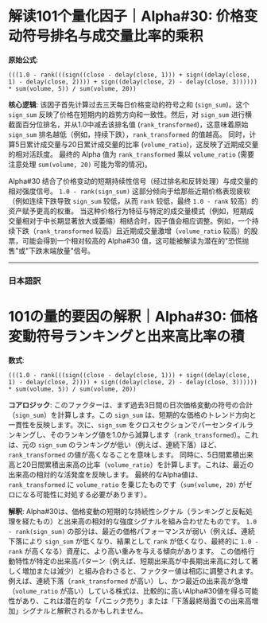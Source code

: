# 解读101个量化因子｜Alpha#30: 价格变动符号排名与成交量比率的乘积

**原始公式**:

```
(((1.0 - rank(((sign((close - delay(close, 1))) + sign((delay(close, 1) - delay(close, 2)))) + sign((delay(close, 2) - delay(close, 3)))))) * sum(volume, 5)) / sum(volume, 20))
```

**核心逻辑**:
该因子首先计算过去三天每日价格变动的符号之和 (`sign_sum`)。这个 `sign_sum` 反映了价格在短期内的趋势方向和一致性。然后，对 `sign_sum` 进行横截面百分位排名，并从1.0中减去该排名值 (`rank_transformed`)，这意味着原始 `sign_sum` 排名越低（例如，持续下跌），`rank_transformed` 的值越高。
同时，计算5日累计成交量与20日累计成交量的比率 (`volume_ratio`)，这反映了近期成交量的相对活跃度。
最终的 Alpha 值为 `rank_transformed` 乘以 `volume_ratio` (需要注意处理 `sum(volume, 20)` 可能为零的情况)。


Alpha#30 结合了价格变动的短期持续性信号（经过排名和反转处理）与成交量的相对强度信号。
`1.0 - rank(sign_sum)` 这部分倾向于给那些近期价格表现疲软（例如连续下跌导致 `sign_sum` 较低，从而 `rank` 较低，最终 `1.0 - rank` 较高）的资产赋予更高的权重。
当这种价格行为特征与特定的成交量模式（例如，短期成交量相对于中长期显著放大或萎缩）相结合时，因子值会相应调整。例如，一个持续下跌（`rank_transformed` 较高）且近期成交量激增（`volume_ratio` 较高）的股票，可能会得到一个相对较高的 Alpha#30 值，这可能被解读为潜在的"恐慌抛售"或"下跌末端放量"信号。

---

### 日本語訳

# 101の量的要因の解釈｜Alpha#30: 価格変動符号ランキングと出来高比率の積

**数式**:

```
(((1.0 - rank(((sign((close - delay(close, 1))) + sign((delay(close, 1) - delay(close, 2)))) + sign((delay(close, 2) - delay(close, 3)))))) * sum(volume, 5)) / sum(volume, 20))
```

**コアロジック**:
このファクターは、まず過去3日間の日次価格変動の符号の合計（`sign_sum`）を計算します。この `sign_sum` は、短期的な価格のトレンド方向と一貫性を反映します。次に、`sign_sum` をクロスセクションでパーセンタイルランキングし、そのランキング値を1.0から減算します（`rank_transformed`）。これは、元の `sign_sum` のランキングが低い（例えば、連続下落）ほど、`rank_transformed` の値が高くなることを意味します。
同時に、5日間累積出来高と20日間累積出来高の比率（`volume_ratio`）を計算します。これは、最近の出来高の相対的な活発度を反映します。
最終的なAlpha値は、`rank_transformed` に `volume_ratio` を乗じたものです（`sum(volume, 20)` がゼロになる可能性に対処する必要があります）。

**解釈**:
Alpha#30は、価格変動の短期的な持続性シグナル（ランキングと反転処理を経たもの）と出来高の相対的な強度シグナルを組み合わせたものです。
`1.0 - rank(sign_sum)` の部分は、最近の価格パフォーマンスが弱い（例えば、連続下落により `sign_sum` が低くなり、結果として `rank` が低くなり、最終的に `1.0 - rank` が高くなる）資産に、より高い重みを与える傾向があります。
この価格行動特性が特定の出来高パターン（例えば、短期出来高が中長期出来高に対して著しく増加または減少）と組み合わさると、ファクター値は相応に調整されます。例えば、連続下落（`rank_transformed` が高い）し、かつ最近の出来高が急増（`volume_ratio` が高い）している株式は、比較的に高いAlpha#30値を得る可能性があり、これは潜在的な「パニック売り」または「下落最終局面での出来高増加」シグナルと解釈されるかもしれません。
